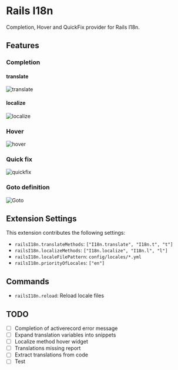 # Rails I18n

Completion, Hover and QuickFix provider for Rails I18n.

## Features

### Completion

#### translate

![translate](https://i.gyazo.com/f05479cbeeae524235096223e7636164.gif)

#### localize

![localize](https://i.gyazo.com/2430eb641cf8f2628dfa3fe86586f934.gif)

### Hover

![hover](https://i.gyazo.com/fc5f345b620222261072389a8cea2013.gif)

### Quick fix

![quickfix](https://i.gyazo.com/5c97d57a3a692f9b253ddc40655e5703.gif)

### Goto definition

![Goto](https://i.gyazo.com/1e57c68dca96dae3a2f7831a0801ba0a.gif)

## Extension Settings

This extension contributes the following settings:

- `railsI18n.translateMethods`: `["I18n.translate", "I18n.t", "t"]`
- `railsI18n.localizeMethods`: `["I18n.localize", "I18n.l", "l"]`
- `railsI18n.localeFilePattern`: `config/locales/*.yml`
- `railsI18n.priorityOfLocales`: `["en"]`

## Commands

- `railsI18n.reload`: Reload locale files

## TODO

- [ ] Completion of activerecord error message
- [ ] Expand translation variables into snippets
- [ ] Localize method hover widget
- [ ] Translations missing report
- [ ] Extract translations from code
- [ ] Test
